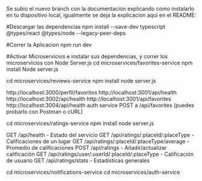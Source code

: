 Se subio el nuevo branch con la documentacion explicando como instalarlo en tu dispositivo local, igualmente se deja la explicacion aqui en el README:

#Descargar las dependencias
npm install --save-dev typescript @types/react @types/node --legacy-peer-deps

#Correr la Aplicacion
npm run dev

#Activar Microservicios e instalar sus dependencias, y correr los microservicios con Node Server.js
cd microservices/favorites-service
npm install
Node server.js

cd microservices/reviews-service
npm install
node server.js

http://localhost:3000/perfil/favoritos
http://localhost:3001/api/health
http://localhost:3002/api/health
http://localhost:3001/api/favorites
http://localhost:3004/api/health auth service
POST a /api/favorites (puedes probarlo con Postman o cURL)

cd microservices/ratings-service
npm install
node server.js

 GET  /api/health - Estado del servicio
  GET  /api/ratings/:placeId/:placeType - Calificaciones de un lugar
  GET  /api/ratings/:placeId/:placeType/average - Promedio de calificaciones
  POST /api/ratings - Añadir/actualizar calificación
  GET  /api/ratings/user/:userId/:placeId/:placeType - Calificación de usuario
  GET  /api/ratings/stats - Estadísticas generales

cd microservices/notifications-service
cd microservices/auth-service
